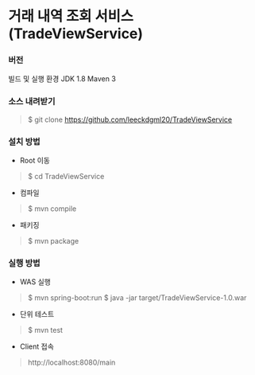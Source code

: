 # 거래 내역 조회 서비스 (TradeViewService)

### 버전
빌드 및 실행 환경
JDK 1.8
Maven 3

### 소스 내려받기
> $ git clone https://github.com/leeckdgml20/TradeViewService

### 설치 방법
* Root 이동
> $ cd TradeViewService

* 컴파일
> $ mvn compile

* 패키징
> $ mvn package

### 실행 방법
* WAS 실행
> $ mvn spring-boot:run
> $ java -jar target/TradeViewService-1.0.war

* 단위 테스트
> $ mvn test

* Client 접속
> http://localhost:8080/main
